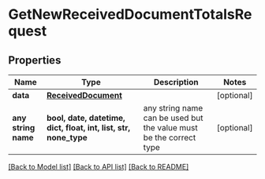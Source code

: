 # GetNewReceivedDocumentTotalsRequest



## Properties
Name | Type | Description | Notes
------------ | ------------- | ------------- | -------------
**data** | [**ReceivedDocument**](ReceivedDocument.md) |  | [optional] 
**any string name** | **bool, date, datetime, dict, float, int, list, str, none_type** | any string name can be used but the value must be the correct type | [optional]

[[Back to Model list]](../README.md#documentation-for-models) [[Back to API list]](../README.md#documentation-for-api-endpoints) [[Back to README]](../README.md)


